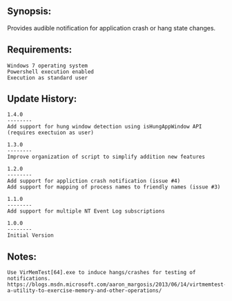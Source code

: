 
Synopsis:
-------------------------------

Provides audible notification for application crash or hang state changes.

Requirements:
-------------------------------

	Windows 7 operating system
	Powershell execution enabled
	Execution as standard user

Update History:
-------------------------------

	1.4.0
	--------
	Add support for hung window detection using isHungAppWindow API (requires exectuion as user)

	1.3.0
	--------
	Improve organization of script to simplify addition new features

	1.2.0
	--------
	Add support for appliction crash notification (issue #4)
	Add support for mapping of process names to friendly names (issue #3)

	1.1.0
	--------
	Add support for multiple NT Event Log subscriptions

	1.0.0
	--------
	Initial Version

Notes:
-------------------------------

	Use VirMemTest[64].exe to induce hangs/crashes for testing of notifications. 
	https://blogs.msdn.microsoft.com/aaron_margosis/2013/06/14/virtmemtest-a-utility-to-exercise-memory-and-other-operations/
	
